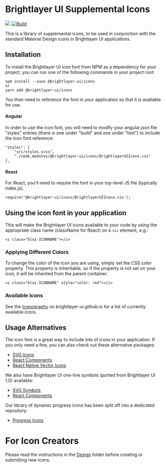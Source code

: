 # Brightlayer UI Supplemental Icons

[![](https://img.shields.io/npm/v/@brightlayer-ui/icons.svg?label=@brightlayer-ui/icons&style=flat)](https://www.npmjs.com/package/@brightlayer-ui/icons)
[![Build](https://github.com/etn-ccis/blui-icons/actions/workflows/blui-ci.yml/badge.svg?branch=master)](https://github.com/etn-ccis/blui-icons/actions/workflows/blui-ci.yml)

This is a library of supplemental icons, to be used in conjunction with the standard Material Design icons in Brightlayer UI applications.

## Installation

To install the Brightlayer UI icon font from NPM as a dependency for your project, you can run one of the following commands in your project root:

```
npm install --save @brightlayer-ui/icons
or
yarn add @brightlayer-ui/icons
```

You then need to reference the font in your application so that it is available for use.

#### Angular

In order to use the icon font, you will need to modify your angular.json file "styles" entries (there is one under "build" and one under "test") to include the icon font reference:

```
"styles": [
    "src/styles.scss",
    "./node_modules/@brightlayer-ui/icons/BrightlayerUIIcons.css"
],
```

#### React

For React, you'll need to require the font in your top-level JS file (typically index.js).

```
require('@brightlayer-ui/icons/BrightlayerUIIcons.css');
```

## Using the icon font in your application

This will make the Brightlayer UI icons available to your code by using the appropriate class name (className for React) on a `<i>` element, e.g.:

```
<i class="blui-ICONNAME"></i>
```

### Applying Different Colors

To change the color of the icon you are using, simply set the CSS color property. This property is inheritable, so if the property is not set on your icon, it will be inherited from the parent container.

```
<i class="blui-ICONNAME" style="color: red"></i>
```

### Available Icons

See the [Iconography](https://brightlayer-ui.github.io/style/iconography) on brightlayer-ui.github.io for a list of currently available icons.

## Usage Alternatives

The icon font is a great way to include lots of icons in your application. If you only need a few, you can also check out these alternative packages:

-   [SVG Icons](https://www.npmjs.com/package/@brightlayer-ui/icons-svg)
-   [React Components](https://www.npmjs.com/package/@brightlayer-ui/icons-mui)
-   [React Native Vector Icons](https://www.npmjs.com/package/@brightlayer-ui/react-native-vector-icons)

We also have Brightlayer UI one-line symbols (ported from Brightlayer UI 1.0) available:

-   [SVG Symbols](https://www.npmjs.com/package/@brightlayer-ui/symbols)
-   [React Components](https://www.npmjs.com/package/@brightlayer-ui/symbols-mui)

Our library of dynamic progress icons has been split off into a dedicated repository:

-   [Progress Icons](https://github.com/etn-ccis/blui-progress-icons/tree/master)

# For Icon Creators

Please read the instructions in the [Design](https://github.com/etn-ccis/blui-icons/blob/master/design/README.md) folder before creating or submitting new icons.
